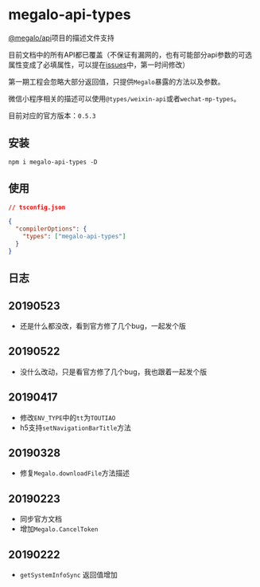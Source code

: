 # megalo-api-types

[@megalo/api](https://github.com/megalojs/megalo-api#readme)项目的描述文件支持

目前文档中的所有API都已覆盖（不保证有漏网的，也有可能部分api参数的可选属性变成了必填属性，可以提在[issues](https://github.com/hiNISAL/megalo-api-types/issues)中，第一时间修改）

第一期工程会忽略大部分返回值，只提供`Megalo`暴露的方法以及参数。

微信小程序相关的描述可以使用`@types/weixin-api`或者`wechat-mp-types`。

目前对应的官方版本：`0.5.3`

## 安装

``` shell
npm i megalo-api-types -D
```

## 使用

``` json
// tsconfig.json

{
  "compilerOptions": {
    "types": ["megalo-api-types"]
  }
}
```

## 日志

## 20190523

- 还是什么都没改，看到官方修了几个bug，一起发个版

## 20190522

- 没什么改动，只是看官方修了几个bug，我也跟着一起发个版

## 20190417

- 修改`ENV_TYPE`中的`tt`为`TOUTIAO`
- h5支持`setNavigationBarTitle`方法

## 20190328

- 修复`Megalo.downloadFile`方法描述

## 20190223

- 同步官方文档
- 增加`Megalo.CancelToken`

## 20190222

- `getSystemInfoSync` 返回值增加
